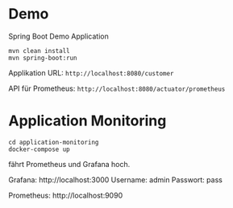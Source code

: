 # Demo
Spring Boot Demo Application

```
mvn clean install
mvn spring-boot:run
```

Applikation URL: `http://localhost:8080/customer`

API für Prometheus: `http://localhost:8080/actuator/prometheus`

# Application Monitoring

```
cd application-monitoring
docker-compose up
```

fährt Prometheus und Grafana hoch.

Grafana: http://localhost:3000
Username: admin
Passwort: pass

Prometheus: http://localhost:9090
